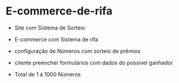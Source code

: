 # E-commerce-de-rifa
- Site com Sistema de Sorteio

- E-commerce com Sistema de rifa 
-  configuração de Números com sorteio de prêmios
- cliente preencher formulários com dados do possível ganhador
- Total de 1 á 1000 Números 
